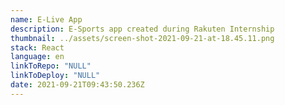 ```yaml
---
name: E-Live App
description: E-Sports app created during Rakuten Internship
thumbnail: ../assets/screen-shot-2021-09-21-at-18.45.11.png
stack: React
language: en
linkToRepo: "NULL"
linkToDeploy: "NULL"
date: 2021-09-21T09:43:50.236Z
---
```

